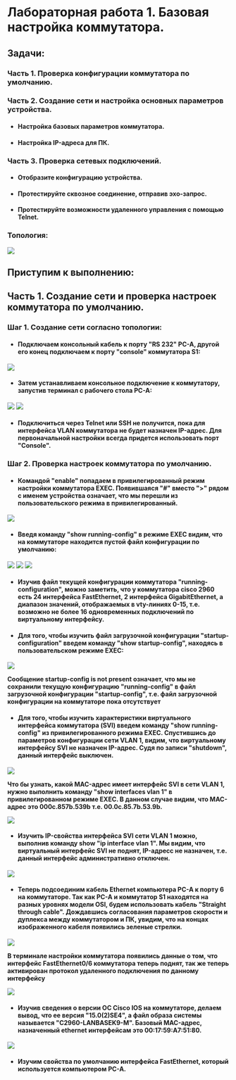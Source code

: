 # Лабораторная работа 1. Базовая настройка коммутатора.
## Задачи:
### Часть 1. Проверка конфигурации коммутатора по умолчанию.
### Часть 2. Создание сети и настройка основных параметров устройства.
- #### Настройка базовых параметров коммутатора.
- #### Настройка IP-адреса для ПК.
### Часть 3. Проверка сетевых подключений.
- #### Отобразите конфигурацию устройства.
- #### Протестируйте сквозное соединение, отправив эхо-запрос.
- #### Протестируйте возможности удаленного управления с помощью Telnet.
### Топология:
![](https://github.com/OlegLarionov999/Images/blob/main/Screenshot_2.png)

## Приступим к выполнению:
## Часть 1. Создание сети и проверка настроек коммутатора по умолчанию.
### Шаг 1. Создание сети согласно топологии:
- #### Подключаем консольный кабель к порту "RS 232" PC-A, другой его конец подключаем к порту "console" коммутатора S1:
![](https://github.com/OlegLarionov999/Images/blob/main/Screenshot_3.png)
- #### Затем устанавливаем консольное подключение к коммутатору, запустив терминал с рабочего стола PC-A:
![](https://github.com/OlegLarionov999/Images/blob/main/Screenshot_4.png)
![](https://github.com/OlegLarionov999/Images/blob/main/Screenshot_5.png)
- #### Подключиться через Telnet или SSH не получится, пока для интерфейса VLAN коммутатора не будет назначен IP-адрес. Для первоначальной настройки всегда придется использовать порт "Console".

### Шаг 2. Проверка настроек коммутатора по умолчанию.
- #### Командой "enable" попадаем в привилегированный режим настройки коммутатора EXEC. Появившаяся "#" вместо ">" рядом с именем устройства означает, что мы перешли из пользовательского режима в привилегированный.
![](https://github.com/OlegLarionov999/Images/blob/main/Screenshot_6.png)

- #### Введя команду "show running-config" в режиме EXEC видим, что на коммутаторе находится пустой файл конфигурации по умолчанию:
![](https://github.com/OlegLarionov999/Images/blob/main/Screenshot_7.png)
![](https://github.com/OlegLarionov999/Images/blob/main/Screenshot_8.png)
![](https://github.com/OlegLarionov999/Images/blob/main/Screenshot_9.png)

- #### Изучив файл текущей конфигурации коммутатора "running-configuration", можно заметить, что у коммутатора cisco 2960 есть 24 интерфейса FastEthernet, 2 интерфейса GigabitEthernet, а диапазон значений, отображаемых в vty-линиях 0-15, т.е. возможно не более 16 одновременных подключений по виртуальному интерфейсу.

- #### Для того, чтобы изучить файл загрузочной конфигурации "startup-configuration" введем команду "show startup-config", находясь в пользовательском режиме EXEC:
![](https://github.com/OlegLarionov999/Images/blob/main/Screenshot_10.png)

**Сообщение startup-config is not present означает, что мы не сохранили текущую конфигурацию "running-config" в файл загрузочной конфигурации "startup-config", т.е. файл загрузочной конфигурации на коммутаторе пока отсутствует**

- #### Для того, чтобы изучить характеристики виртуального интерфейса коммутатора (SVI) введем команду "show running-config" из привилегированного режима EXEC. Спустившись до параметров конфигурации сети VLAN 1, видим, что виртуальному интерфейсу SVI не назначен IP-адрес. Судя по записи "shutdown", данный интерфейс выключен.
![](https://github.com/OlegLarionov999/Images/blob/main/Screenshot_11.png) 

**Что бы узнать, какой MAC-адрес имеет интерфейс SVI в сети VLAN 1, нужно выполнить команду "show interfaces vlan 1" в привилегированном режиме EXEC. В данном случае видим, что MAC-адрес это 000c.857b.539b т.е. 00.0c.85.7b.53.9b.**

![](https://github.com/OlegLarionov999/Images/blob/main/Screenshot_12.png)

- #### Изучить IP-свойства интерфейса SVI сети VLAN 1 можно, выполнив команду show "ip interface vlan 1". Мы видим, что виртуальный интерфейс SVI не поднят, IP-адресс не назначен, т.е. данный интерфейс административно отключен.
![](https://github.com/OlegLarionov999/Images/blob/main/Screenshot_13.png)

- #### Теперь подсоединим кабель Ethernet компьютера PC-A к порту 6 на коммутаторе. Так как PC-A и коммутатор S1 находятся на разных уровнях модели OSI, будем использовать кабель "Straight through cable". Дождавшись согласования параметров скорости и дуплекса между коммутатором и ПК, увидим, что на концах изображенного кабеля появились зеленые стрелки.
![](https://github.com/OlegLarionov999/Images/blob/main/Screenshot_14.png)

**В терминале настройки коммутатора появились данные о том, что интерфейс FastEthernet0/6 коммутатора теперь поднят, так же теперь активирован протокол удаленного подключения по данному интерфейсу**

![](https://github.com/OlegLarionov999/Images/blob/main/Screenshot_15.png)

- #### Изучив сведения о версии ОС Cisco IOS на коммутаторе, делаем вывод, что ее версия "15.0(2)SE4", а файл образа системы называется "C2960-LANBASEK9-M". Базовый MAC-адрес, назначенный ethernet интерфейсам это 00:17:59:A7:51:80.
![](https://github.com/OlegLarionov999/Images/blob/main/Screenshot_16.png)

- #### Изучим свойства по умолчанию интерфейса FastEthernet, который используется компьютером PC-A. 

